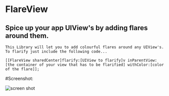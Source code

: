 # FlareView

## Spice up your app UIView's by adding flares around them.
    This Library will let you to add colourful flares around any UIView's.
    To flarify just include the following code...
    
    [[FlareView sharedCenter]flarify:[UIView to flarify]v inParentView:[the container of your view that has to be flarified] withColor:[color of the flare]];
    
    




#Screenshot:

![screen shot](https://cloud.githubusercontent.com/assets/14089959/20383662/af86e6ae-acd6-11e6-8191-43786511bb31.gif)


